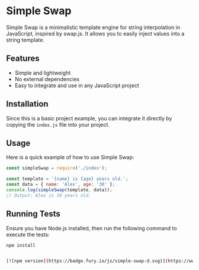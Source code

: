 # Simple Swap

Simple Swap is a minimalistic template engine for string interpolation in JavaScript, inspired by swap.js. It allows you to easily inject values into a string template.

## Features

- Simple and lightweight
- No external dependencies
- Easy to integrate and use in any JavaScript project

## Installation

Since this is a basic project example, you can integrate it directly by copying the `index.js` file into your project.


## Usage

Here is a quick example of how to use Simple Swap:

```javascript
const simpleSwap = require('./index');

const template = '{name} is {age} years old.';
const data = { name: 'Alex', age: '30' };
console.log(simpleSwap(template, data));
// Output: Alex is 30 years old.
```

## Running Tests

Ensure you have Node.js installed, then run the following command to execute the tests:

```bash
npm install


[![npm version](https://badge.fury.io/js/simple-swap-d.svg)](https://www.npmjs.com/package/simple-swap-d)

